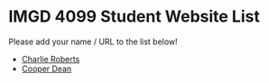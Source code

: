 # IMGD 4099 Student Website List
Please add your name / URL to the list below!

- [Charlie Roberts](http://charlie-roberts.com)
- [Cooper Dean](https://github.com/Dooober/imgd-4099)
